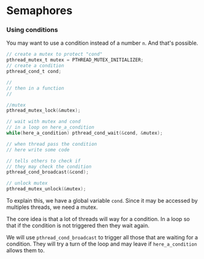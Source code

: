 # Semaphores

### Using conditions

You may want to use a condition instead of a number ``n``.
And that's possible.

```c
// create a mutex to protect "cond"
pthread_mutex_t mutex = PTHREAD_MUTEX_INITIALIZER;
// create a condition
pthread_cond_t cond;

//
// then in a function
//

//mutex
pthread_mutex_lock(&mutex);

// wait with mutex and cond
// in a loop on here_a_condition
while(here_a_condition) pthread_cond_wait(&cond, &mutex);

// when thread pass the condition
// here write some code

// tells others to check if 
// they may check the condition
pthread_cond_broadcast(&cond);

// unlock mutex
pthread_mutex_unlock(&mutex);
```

To explain this, we have a global variable ``cond``. Since
it may be accessed by multiples threads, we need a mutex.

The core idea is that a lot of threads will way for
a condition. In a loop so that if the condition is
not triggered then they wait again.

We will use ``pthread_cond_broadcast`` to trigger
all those that are waiting for a condition. They will
try a turn of the loop and may leave if ``here_a_condition``
allows them to.